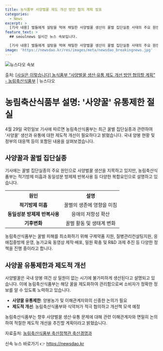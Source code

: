 ```yaml
---
title: 농식품부 사양벌꿀 제도 개선 방안 협의 계획 발표
categories:
  - News
excerpt: >
  [기사 내용] 벌들에게 설탕을 먹여 채밀한 사양벌꿀 생산이 꿀벌 집단실종 사태의 주요 원인으로 지목됐고, 식…
feature_text: >
  ## seoulnews 실시간 뉴스 속보입니다.

  [기사 내용] 벌들에게 설탕을 먹여 채밀한 사양벌꿀 생산이 꿀벌 집단실종 사태의 주요 원인으로 지목됐고, 식…
image: 'https://newsdao.kr/res/images/meta/newsdao_breakingnews.jpg'
---
```


![뉴스다오 속보](https://newsdao.kr/res/images/meta/newsdao_breakingnews.jpg)

<p>출처: <a href="https://newsdao.kr/3711" rel="dofollow">[사실은 이렇습니다] 농식품부 “사양벌꿀 생산·유통 제도 개선 방안 협의할 계획” - 농림축산식품부</a> | 뉴스다오</p>

<h1>농림축산식품부 설명: '사양꿀' 유통제한 절실</h1>

<p data-ke-size="size16">4월 29일 국민일보 기사에 따르면 농림축산식품부는 최근 꿀벌 집단실종과 관련하여 '사양꿀' 생산과 유통에 대한 제도적 개선이 필요하다고 밝혔습니다. 국내 양봉 현황 및 정부의 대응책 등이 포함된 내용을 살펴보겠습니다.</p>

<h2 data-ke-size="size26">사양꿀과 꿀벌 집단실종</h2>

<p data-ke-size="size16">기사에는 꿀벌 집단실종의 주요 원인으로 사양벌꿀 생산을 지목하고 있지만, 농림축산식품부는 적기방제 미흡과 동일성분 방제제 반복사용 등 다양한 복합요인으로 설명하고 있습니다.</p>

<table>
	<tr>
		<th>원인</th>
		<th>설명</th>
	</tr>
	<tr>
		<td style="text-align: center; height: 17px;"><b>적기방제 미흡</b></td>
		<td style="text-align: center; height: 17px;">꿀벌의 생존에 영향을 미침</td>
	</tr>
	<tr>
		<td style="text-align: center; height: 17px;"><b>동일성분 방제제 반복사용</b></td>
		<td style="text-align: center; height: 17px;">응애의 저항성 확산</td>
	</tr>
	<tr>
		<td style="text-align: center; height: 17px;"><b>기후변화</b></td>
		<td style="text-align: center; height: 17px;">꿀벌 활동 및 생태계 변화</td>
	</tr>
</table>

<p data-ke-size="size16">농림축산식품부는 꿀벌 피해를 최소화하기 위해 구제약품 지원, 질병관리컨설팅지원, 응애집중방제 운영, 농가교육 동영상 제작·배포, 밀원 확충 및 R&D 과제 추진 등 다양한 정책을 진행 중이라고 합니다.</p>

<h2 data-ke-size="size26">사양꿀 유통제한과 제도적 개선</h2>

<p data-ke-size="size16">사양벌꿀은 국내 양봉 여건 상 밀원이 없는 시기에 불가피하게 생산된다고 설명되고 있습니다. 이에 농림축산식품부는 해당 꿀을 제도화하여 관리함으로써 소비자가 정확한 정보를 알 수 있도록 노력하고 있습니다.</p>

<ul>
	<li><b>사양꿀 유통제한</b>: 양봉농가 및 이해관계자와의 신중한 논의가 필요</li>
	<li><b>제도적 개선</b>: 농림축산식품부와 식약처가 적극 협의하고 개선책 모색 예정</li>
</ul>

<p data-ke-size="size16">농림축산식품부는 향후 사양벌꿀 생산·유통 문제에 대해 관련 이해관계자와 면밀히 논의하여 적절한 제도적 개선을 추진할 계획이라고 밝혔습니다.</p>

<p data-ke-size="size16">자료출처: <a href="https://newsdao.kr/3711">농림축산식품부 축산정책관 축산경영과</a></p> 

신속 뉴스 바로가기 👉 <a href="https://newsdao.kr" rel="dofollow">https://newsdao.kr</a>


